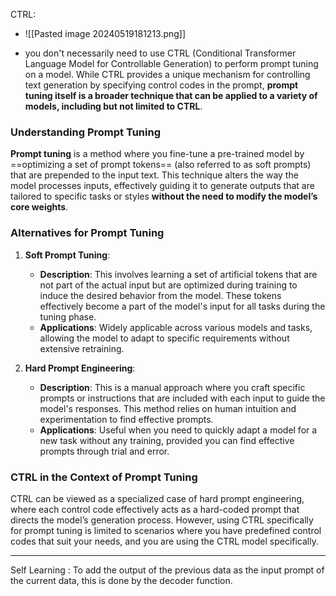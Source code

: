 
CTRL:
- ![[Pasted image 20240519181213.png]]

- you don't necessarily need to use CTRL (Conditional Transformer Language Model for Controllable Generation) to perform prompt tuning on a model. While CTRL provides a unique mechanism for controlling text generation by specifying control codes in the prompt, **prompt tuning itself is a broader technique that can be applied to a variety of models, including but not limited to CTRL**.

### Understanding Prompt Tuning

**Prompt tuning** is a method where you fine-tune a pre-trained model by ==optimizing a set of prompt tokens== (also referred to as soft prompts) that are prepended to the input text. This technique alters the way the model processes inputs, effectively guiding it to generate outputs that are tailored to specific tasks or styles **without the need to modify the model’s core weights**.

### Alternatives for Prompt Tuning

1. **Soft Prompt Tuning**:
    
    - **Description**: This involves learning a set of artificial tokens that are not part of the actual input but are optimized during training to induce the desired behavior from the model. These tokens effectively become a part of the model's input for all tasks during the tuning phase.
    - **Applications**: Widely applicable across various models and tasks, allowing the model to adapt to specific requirements without extensive retraining.
2. **Hard Prompt Engineering**:
    
    - **Description**: This is a manual approach where you craft specific prompts or instructions that are included with each input to guide the model's responses. This method relies on human intuition and experimentation to find effective prompts.
    - **Applications**: Useful when you need to quickly adapt a model for a new task without any training, provided you can find effective prompts through trial and error.

### CTRL in the Context of Prompt Tuning

CTRL can be viewed as a specialized case of hard prompt engineering, where each control code effectively acts as a hard-coded prompt that directs the model’s generation process. However, using CTRL specifically for prompt tuning is limited to scenarios where you have predefined control codes that suit your needs, and you are using the CTRL model specifically.

--------------------------------------------------------

Self Learning : To add the output of the previous data as the input prompt of the current data, this is done by the decoder function.
